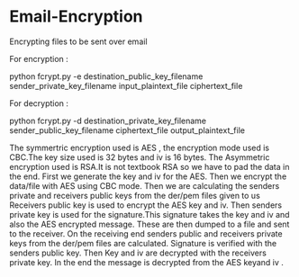 # Email-Encryption
Encrypting files to be sent over email

For encryption :

python fcrypt.py -e destination_public_key_filename sender_private_key_filename input_plaintext_file ciphertext_file

For decryption :

python fcrypt.py -d destination_private_key_filename sender_public_key_filename ciphertext_file output_plaintext_file


The symmertric encryption used is AES , the encryption mode used is CBC.The key size used is 32 bytes and iv is 16 bytes.
The Asymmetric encryption used is RSA.It is not textbook RSA so we have to pad the data in the end.
First we generate the key and iv for the AES.
Then we encrypt the data/file with AES using CBC mode.
Then we are calculating the senders private and receivers public keys from the der/pem files given to us
Receivers public key is used to encrypt the AES key and iv.
Then senders private key is used for the signature.This signature takes the key and iv and also the AES encrypted message.
These are then dumped to a file and sent to the receiver.
On the receiving end senders public and receivers private keys from the der/pem files are calculated.
Signature is verified with the senders public key.
Then Key and iv are decrypted with the receivers private key.
In the end the message is decrypted from the AES keyand iv .
